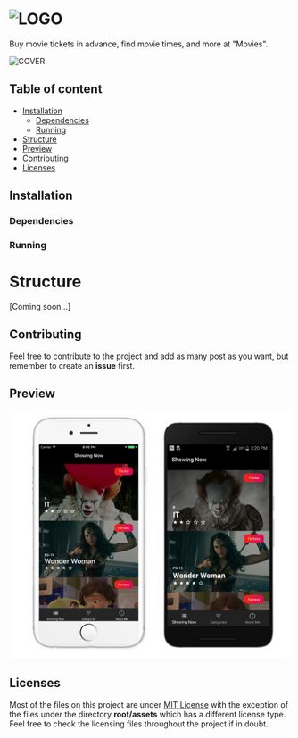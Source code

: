 ![LOGO](https://cdn.rawgit.com/DevWizza/Movies/develop/README/Readme.png?raw=true) 
======================

Buy movie tickets in advance, find movie times, and more at "Movies".

![COVER](https://cdn.rawgit.com/DevWizza/Movies/develop/README/Cover.png?raw=true)

## Table of content

- [Installation](#installation)
    - [Dependencies](#dependencies)
    - [Running](#running)
- [Structure](#structure)
- [Preview](#preview)
- [Contributing](#contributing)
- [Licenses](#licenses)

## Installation

### Dependencies 

### Running

# Structure

[Coming soon...]

## Contributing

Feel free to contribute to the project and add as many post as you want, but remember to create an <b>issue</b> first.

## Preview

![preview](https://raw.githubusercontent.com/DevWizza/Movies/develop/README/Preview.png?raw=true)

## Licenses

Most of the files on this project are under [MIT License](https://en.wikipedia.org/wiki/MIT_License) with the exception of the files under the directory <b>root/assets</b> which has a different license type. Feel free to check the licensing files throughout the project if in doubt.
